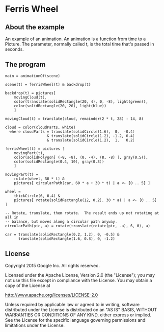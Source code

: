 Ferris Wheel
============

About the example
-----------------

An example of an animation.  An animation is a function from time to a
Picture.  The parameter, normally called t, is the total time that's passed
in seconds.

The program
-----------

    main = animationOf(scene)

    scene(t) = ferrisWheel(t) & backdrop(t)

    backdrop(t) = pictures[
        movingCloud(t),
        color(translate(solidRectangle(20, 4), 0, -8), light(green)),
        color(solidRectangle(20, 20), light(blue))
        ]

    movingCloud(t) = translate(cloud, remainder(2 * t, 28) - 14, 8)

    cloud = color(cloudParts, white)
      where cloudParts = translate(solidCircle(1.6),  0,  -0.4)
                       & translate(solidCircle(1.2), -1.2, 0.4)
                       & translate(solidCircle(1.2),  1,   0.2)

    ferrisWheel(t) = pictures [
        movingPart(t),
        color(solidPolygon[ (-8, -8), (0, -4), (8, -8) ], gray(0.5)),
        color(solidRectangle(0.4, 10), gray(0.3))
        ]

    movingPart(t) =
        rotate(wheel, 30 * t) &
        pictures[ circularPath(car, 60 * a + 30 * t) | a <- [0 .. 5] ]

    wheel =
        thickCircle(6, 0.4) &
        pictures[ rotate(solidRectangle(12, 0.2), 30 * a) | a <- [0 .. 5] ]

    -- Rotate, translate, then rotate.  The result ends up not rotating at all in
    -- balance, but moves along a circular path anyway.
    circularPath(pic, a) = rotate(translate(rotate(pic, -a), 6, 0), a)

    car = translate(solidRectangle(0.2, 1.2), 0, -0.5) &
          translate(solidRectangle(1.6, 0.8), 0, -1.2)

License
-------

Copyright 2015 Google Inc. All rights reserved.

Licensed under the Apache License, Version 2.0 (the "License");
you may not use this file except in compliance with the License.
You may obtain a copy of the License at

  http://www.apache.org/licenses/LICENSE-2.0

Unless required by applicable law or agreed to in writing, software
distributed under the License is distributed on an "AS IS" BASIS,
WITHOUT WARRANTIES OR CONDITIONS OF ANY KIND, either express or implied.
See the License for the specific language governing permissions and
limitations under the License.
